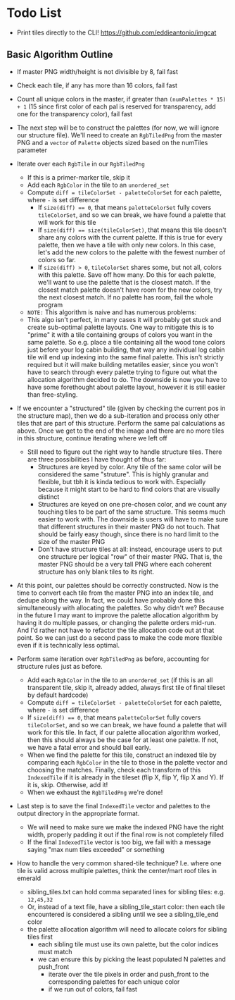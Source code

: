 # Todo List

+ Print tiles directly to the CLI! https://github.com/eddieantonio/imgcat

## Basic Algorithm Outline

+ If master PNG width/height is not divisible by 8, fail fast

+ Check each tile, if any has more than 16 colors, fail fast

+ Count all unique colors in the master, if greater than `(numPalettes * 15) + 1` (15 since first color of each pal
  is reserved for transparency, add one for the transparency color), fail fast

+ The next step will be to construct the palettes (for now, we will ignore our structure file). We'll need to create
  an `RgbTiledPng` from the master PNG and a `vector` of `Palette` objects sized based on the numTiles parameter

+ Iterate over each `RgbTile` in our `RgbTiledPng`
    + If this is a primer-marker tile, skip it
    + Add each `RgbColor` in the tile to an `unordered_set`
    + Compute `diff = tileColorSet - paletteColorSet` for each palette, where `-` is set difference
        + If `size(diff) == 0`, that means `paletteColorSet` fully covers `tileColorSet`, and so we can break, we have
          found a palette that will work for this tile
        + If `size(diff) == size(tileColorSet)`, that means this tile doesn't share any colors with the current palette.
          If this is true for every palette, then we have a tile with only new colors. In this case, let's add the new
          colors to the palette with the fewest number of colors so far.
        + If `size(diff) > 0`, `tileColorSet` shares some, but not all, colors with this palette. Save off how many. Do
          this for each palette, we'll want to use the palette that is the closest match. If the closest match palette
          doesn't have room for the new colors, try the next closest match. If no palette has room, fail the whole
          program
    + `NOTE:` This algorithm is naive and has numerous problems:
    + This algo isn't perfect, in many cases it will probably get stuck and create sub-optimal palette layouts. One way
      to mitigate this is to "prime" it with a tile containing groups of colors you want in the same palette. So e.g.
      place a tile containing all the wood tone colors just before your log cabin building, that way any individual log
      cabin tile will end up indexing into the same final palette. This isn't strictly required but it will make
      building metatiles easier, since you won't have to search through every palette trying to figure out what the
      allocation algorithm decided to do. The downside is now you have to have some forethought about palette layout,
      however it is still easier than free-styling.

+ If we encounter a "structured" tile (given by checking the current pos in the structure map), then we do a
  sub-iteration and process only other tiles that are part of this structure. Perform the same pal calculations as
  above. Once we get to the end of the image and there are no more tiles in this structure, continue iterating where we
  left off
    + Still need to figure out the right way to handle structure tiles. There are three possibilities I have thought of
      thus far:
        + Structures are keyed by color. Any tile of the same color will be considered the same "struture". This is
          highly granular and flexible, but tbh it is kinda tedious to work with. Especially because it might start to
          be hard to find colors that are visually distinct
        + Structures are keyed on one pre-chosen color, and we count any touching tiles to be part of the same
          structure. This seems much easier to work with. The downside is users will have to make sure that different
          structures in their master PNG do not touch. That should be fairly easy though, since there is no hard limit
          to the size of the master PNG
        + Don't have structure tiles at all: instead, encourage users to put one structure per logical "row" of their
          master PNG. That is, the master PNG should be a very tall PNG where each coherent structure has only blank
          tiles to its right.

+ At this point, our palettes should be correctly constructed. Now is the time to convert each tile from the master PNG
  into an index tile, and dedupe along the way. In fact, we could have probably done this simultaneously with allocating
  the palettes. So why didn't we? Because in the future I may want to improve the palette allocation algorithm by having
  it do multiple passes, or changing the palette orders mid-run. And I'd rather not have to refactor the tile allocation
  code out at that point. So we can just do a second pass to make the code more flexible even if it is technically less
  optimal.

+ Perform same iteration over `RgbTiledPng` as before, accounting for structure rules just as before.
    + Add each `RgbColor` in the tile to an `unordered_set` (if this is an all transparent tile, skip it, already added,
      always first tile of final tileset by default hardcode)
    + Compute `diff = tileColorSet - paletteColorSet` for each palette, where `-` is set difference
    + If `size(diff) == 0`, that means `paletteColorSet` fully covers `tileColorSet`, and so we can break, we have
      found a palette that will work for this tile. In fact, if our palette allocation algorithm worked, then this
      should always be the case for at least one palette. If not, we have a fatal error and should bail early.
    + When we find the palette for this tile, construct an indexed tile by comparing each `RgbColor` in the tile to
      those in the palette vector and choosing the matches. Finally, check each transform of this `IndexedTile` if it is
      already in the tileset (flip X, flip Y, flip X and Y). If it is, skip. Otherwise, add it!
    + When we exhaust the `RgbTiledPng` we're done!

+ Last step is to save the final `IndexedTile` vector and palettes to the output directory in the appropriate format.
    + We will need to make sure we make the indexed PNG have the right width, properly padding it out if the final row
      is not completely filled
    + If the final `IndexedTile` vector is too big, we fail with a message saying "max num tiles exceeded" or something

+ How to handle the very common shared-tile technique? I.e. where one tile is valid across multiple palettes, think the
  center/mart roof tiles in emerald
    + sibling_tiles.txt can hold comma separated lines for sibling tiles: e.g. `12,45,32`
    + Or, instead of a text file, have a sibling_tile_start color: then each tile encountered is considered a sibling
      until we see a sibling_tile_end color
    + the palette allocation algorithm will need to allocate colors for sibling tiles first
        + each sibling tile must use its own palette, but the color indices must match
        + we can ensure this by picking the least populated N palettes and push_front
            + iterate over the tile pixels in order and push_front to the corresponding palettes for each unique color
            + if we run out of colors, fail fast